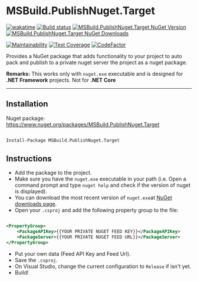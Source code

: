 # MSBuild.PublishNuget.Target

[![wakatime](https://wakatime.com/badge/github/guibranco/MSBuild.PublishNuget.Target.svg)](https://wakatime.com/badge/github/guibranco/MSBuild.PublishNuget.Target)
[![Build status](https://ci.appveyor.com/api/projects/status/3n59qsn8u5bxjto6?svg=true)](https://ci.appveyor.com/project/guibranco/msbuild-publishnuget-target)
[![MSBuild.PublishNuget.Target NuGet Version](https://img.shields.io/nuget/v/MSBuild.PublishNuget.Target.svg)](https://www.nuget.org/packages/MSBuild.PublishNuget.Target/)
[![MSBuild.PublishNuget.Target NuGet Downloads](https://img.shields.io/nuget/dt/MSBuild.PublishNuget.Target.svg)](https://www.nuget.org/packages/MSBuild.PublishNuget.Target/)

[![Maintainability](https://api.codeclimate.com/v1/badges/7e12aa6e4ba9d4da5fc7/maintainability)](https://codeclimate.com/github/guibranco/MSBuild.PublishNuget.Target/maintainability)
[![Test Coverage](https://api.codeclimate.com/v1/badges/7e12aa6e4ba9d4da5fc7/test_coverage)](https://codeclimate.com/github/guibranco/MSBuild.PublishNuget.Target/test_coverage)
[![CodeFactor](https://www.codefactor.io/repository/github/guibranco/MSBuild.PublishNuget.Target/badge)](https://www.codefactor.io/repository/github/guibranco/MSBuild.PublishNuget.Target)

Provides a NuGet package that adds functionality to your project to auto pack and publish to a private nuget server the project as a nuget package.

**Remarks:** This works only with `nuget.exe` executable and is designed for **.NET Framework** projects. Not for **.NET Core**

----------

## Installation

Nuget package: https://www.nuget.org/packages/MSBuild.PublishNuget.Target

```ps

Install-Package MSBuild.PublishNuget.Target

```

## Instructions

-  Add the package to the project.
-  Make sure you have the `nuget.exe` executable in your path (i.e. Open a command prompt and type `nuget help` and check if the version of nuget is displayed).
-  You can download the most recent version of `nuget.exe`at [NuGet downloads page](https://www.nuget.org/downloads).
-  Open your `.csproj` and add the following property group to the file:

```xml

<PropertyGroup>
    <PackageAPIKey>{{YOUR PRIVATE NUGET FEED KEY}}</PackageAPIKey>
    <PackageServer>{{YOUR PRIVATE NUGET FEED URL}}</PackageServer>
</PropertyGroup>

```
-  Put your own data (Feed API Key and Feed Url).
-  Save the `.csproj`.
-  On Visual Studio, change the current configuration to `Release` if isn't yet.
-  Build!
